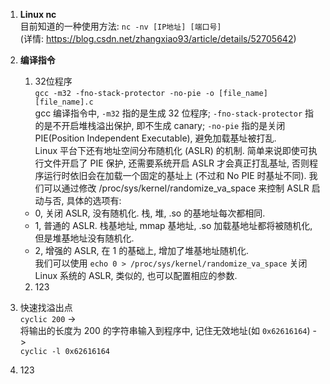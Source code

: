 1. **Linux nc**  
   目前知道的一种使用方法:
   `nc -nv [IP地址] [端口号]`  
   (详情: https://blog.csdn.net/zhangxiao93/article/details/52705642)
   
2. **编译指令**  
   1. 32位程序  
   `gcc -m32 -fno-stack-protector -no-pie -o [file_name] [file_name].c`  
   gcc 编译指令中, `-m32` 指的是生成 32 位程序; `-fno-stack-protector` 指的是不开启堆栈溢出保护, 即不生成 canary; `-no-pie` 指的是关闭 PIE(Position Independent Executable), 避免加载基址被打乱.  
   Linux 平台下还有地址空间分布随机化 (ASLR) 的机制. 简单来说即使可执行文件开启了 PIE 保护, 还需要系统开启 ASLR 才会真正打乱基址, 否则程序运行时依旧会在加载一个固定的基址上 (不过和 No PIE 时基址不同). 我们可以通过修改 /proc/sys/kernel/randomize_va_space 来控制 ASLR 启动与否, 具体的选项有:
   * 0, 关闭 ASLR, 没有随机化. 栈, 堆, .so 的基地址每次都相同.
   * 1, 普通的 ASLR. 栈基地址, mmap 基地址, .so 加载基地址都将被随机化, 但是堆基地址没有随机化.  
   * 2, 增强的 ASLR, 在 1 的基础上, 增加了堆基地址随机化.  
  我们可以使用 `echo 0 > /proc/sys/kernel/randomize_va_space` 关闭 Linux 系统的 ASLR, 类似的, 也可以配置相应的参数.  

   2. 123
   
3. 快速找溢出点  
   `cyclic 200` ->  
   将输出的长度为 200 的字符串输入到程序中, 记住无效地址(如 `0x62616164`) ->  
   `cyclic -l 0x62616164`  

4. 123